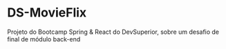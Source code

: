# DS-MovieFlix
Projeto do Bootcamp Spring &amp; React do DevSuperior, sobre um desafio de final de módulo back-end
